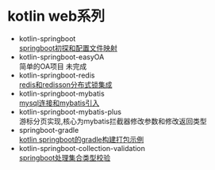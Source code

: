 # kotlin web系列
- kotlin-springboot   
    [springboot初探和配置文件映射](http://note.youdao.com/noteshare?id=d95654107812bfbdaf8632d40bba947e&sub=2D07504E78764BA9A3FFDD1D778C7A9A)
- kotlin-springboot-easyOA  
    简单的OA项目 未完成
- kotlin-springboot-redis  
    [redis和redisson分布式锁集成](http://note.youdao.com/noteshare?id=68fddcbf8fb1d7ba8e03c7bf1b4f5e6d&sub=9633103830B04309A18B8845530A37CB)
- kotlin-springboot-mybatis  
    [mysql连接和mybatis引入](http://note.youdao.com/noteshare?id=d602df6de2a311080fcf3c882c61774a&sub=EF6F9CA1140247B4809EB75CD8AF5CE6)
- kotlin-springboot-mybatis-plus  
    游标分页实现,核心为mybatis拦截器修改参数和修改返回类型
- springboot-gradle  
    [kotlin springboot的gradle构建打包示例](http://note.youdao.com/noteshare?id=5d4d80e0f58c0d56c064563db8fcafc7&sub=15FCAB62EB5D4E6B8A3F1D0D99C41C20)
- kotlin-springboot-collection-validation  
    [springboot处理集合类型校验](http://note.youdao.com/noteshare?id=ef1103292163f28ea6045c0fef0e3245&sub=823D92784C794E88AE35BF98EDF9BA47)
    
